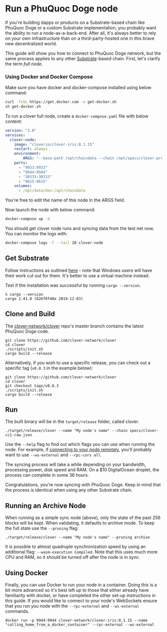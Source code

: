 # Run a PhuQuoc Doge node

If you're building dapps or products on a Substrate-based chain like PhuQuoc Doge or a custom Substrate implementation, you probably want the ability to run a node-as-a-back-end. After all, it's always better to rely on your own infrastructure than on a third-party-hosted one in this brave new decentralized world.

This guide will show you how to connect to PhuQuoc Doge network, but the same process applies to any other [Substrate](https://substrate.dev/docs/en/)-based chain. First, let's clarify the term _full node_.

### Using Docker and Docker Compose

Make sure you have docker and docker-compose installed using below command:

```bash
curl -fsSL https://get.docker.com -o get-docker.sh
sh get-docker.sh
```

To run a clover full node, create a `docker-compose.yaml` file with below content:

```yaml
version: "3.8"
services:
  clover-node:
    image: "cloverio/clover-iris:0.1.15"
    restart: always
    environment:
        ARGS: "--base-path /opt/chaindata --chain /opt/specs/clover-preview-iris.json --port 30333 --ws-port 9944 --rpc-port 9933 --name "clover-node" --rpc-cors=all --validator --unsafe-ws-external --unsafe-rpc-external --rpc-methods=Unsafe"
    ports:
      - "9933:9933"
      - "9944:9944"
      - "30333:30333"
      - "9615:9615"
    volumes:
      - /opt/data/dev:/opt/chaindata
```

You're free to edit the name of this node in the ARGS field.

Now launch the node with below command:

```bash
docker-compose up -d
```

You should get clover node runs and syncing data from the test net now. You can monitor the logs with:

```bash
docker-compose logs -f --tail 10 clover-node
```

## Get Substrate

Follow instructions as outlined [here](https://substrate.dev/docs/en/knowledgebase/getting-started) - note that Windows users will have their work cut out for them. It's better to use a virtual machine instead.

Test if the installation was successful by running `cargo --version`.

```text
λ cargo --version
cargo 1.41.0 (626f0f40e 2019-12-03)
```

## Clone and Build

The [clover-network/clover](https://github.com/clover-network/clover) repo's master branch contains the latest PhuQuoc Doge code.

```text
git clone https://github.com/clover-network/clover
cd clover
./scripts/init.sh
cargo build --release
```

Alternatively, if you wish to use a specific release, you can check out a specific tag \(`v0.8.3` in the example below\):

```text
git clone https://github.com/clover-network/clover
cd clover
git checkout tags/v0.8.3
./scripts/init.sh
cargo build --release
```

## Run

The built binary will be in the `target/release` folder, called clover.

```text
./target/release/clover --name "My node's name" --chain specs/clover-cc1-raw.json
```

Use the `--help` flag to find out which flags you can use when running the node. For example, if [connecting to your node remotely](https://app.gitbook.com/@clover-network/s/portal/maintain/nodes-and-dapps/set-up-secure-websocket-for-remote-connections/@drafts), you'll probably want to use `--ws-external` and `--rpc-cors all`.

The syncing process will take a while depending on your bandwidth, processing power, disk speed and RAM. On a $10 DigitalOcean droplet, the process can complete in some 36 hours.

Congratulations, you're now syncing with PhuQuoc Doge. Keep in mind that the process is identical when using any other Substrate chain.

## Running an Archive Node

When running as a simple sync node \(above\), only the state of the past 256 blocks will be kept. When validating, it defaults to archive mode. To keep the full state use the `--pruning` flag:

```text
./target/release/clover --name "My node's name" --pruning archive
```

It is possible to almost quadruple synchronization speed by using an additional flag: `--wasm-execution Compiled`. Note that this uses much more CPU and RAM, so it should be turned off after the node is in sync.

## Using Docker

Finally, you can use Docker to run your node in a container. Doing this is a bit more advanced so it's best left up to those that either already have familiarity with docker, or have completed the other set-up instructions in this guide. If you would like to connect to your node's WebSockets ensure that you run you node with the `--rpc-external` and `--ws-external` commands.

```text
docker run -p 9944:9944 clover-network/clover-iris:0.1.15 --name "calling_home_from_a_docker_container" --rpc-external --ws-external
```

